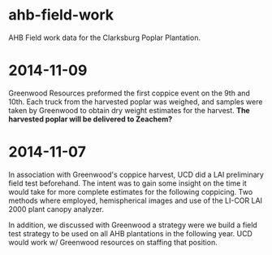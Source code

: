 ahb-field-work
==============

AHB Field work data for the Clarksburg Poplar Plantation.


# 2014-11-09

Greenwood Resources preformed the first coppice event on the 9th and 10th.  Each truck from the harvested poplar was weighed, and samples were taken by Greenwood to obtain dry weight estimates for the harvest.  __The harvested poplar will be delivered to Zeachem?__


# 2014-11-07

In association with Greenwood's coppice harvest, UCD did a LAI preliminary field test beforehand.  The intent was to gain some insight on the time it would take for more complete estimates for the following coppicing.  Two methods where employed, hemispherical images and use of the LI-COR LAI 2000 plant canopy analyzer.

In addition, we discussed with Greenwood a strategy were we build a field test strategy to be used on all AHB plantations in the following year.  UCD would work w/ Greenwood resources on staffing that position.



